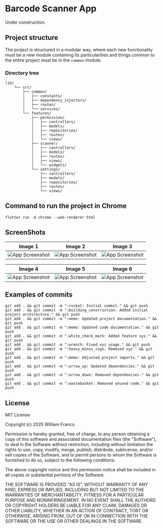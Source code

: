 # Barcode Scanner App

Under construction.


## Project structure

The project is structured in a modular way, where each new functionality must be a new module containing its particularities and things common to the entire project must be in the `common` module.


### Directory tree

```
lib/
    └── src/
        ├── common/
        │   ├── constants/
        │   ├── dependency_injectors/
        │   ├── routes/
        │   └── services/
        └── features/
            ├── permission/
            │   ├── controllers/
            │   ├── models/
            │   ├── repositories/
            │   ├── routes/
            │   └── views/
            ├── scanner/
            │   ├── controllers/
            │   ├── models/
            │   ├── routes/
            │   ├── views/
            │   └── widgets/
            └── settings/
                ├── controllers/
                ├── models/
                ├── repositories/
                ├── routes/
                └── views/
```


## Command to run the project in Chrome

```
flutter run -d chrome --web-renderer html
```


## ScreenShots

| Image 1 | Image 2 | Image 3 |
|----------|----------|----------|
| ![App Screenshot](assets/screenshots/screen-1.png) | ![App Screenshot](assets/screenshots/screen-2.png) | ![App Screenshot](assets/screenshots/screen-3.png) |

| Image 4 | Image 5 | Image 6 |
|----------|----------|----------|
| ![App Screenshot](assets/screenshots/screen-4.png) | ![App Screenshot](assets/screenshots/screen-5.png) | ![App Screenshot](assets/screenshots/screen-6.png) |


## Examples of commits

```
git add . && git commit -m ":rocket: Initial commit." && git push
git add . && git commit -m ":building_construction: Added initial project architecture." && git push
git add . && git commit -m ":memo: Updated project documentation." && git push
git add . && git commit -m ":memo: Updated code documentation." && git push
git add . && git commit -m ":white_check_mark: Added feature xyz." && git push
git add . && git commit -m ":wrench: Fixed xyz usage." && git push
git add . && git commit -m ":heavy_minus_sign: Removed xyz." && git push
git add . && git commit -m ":memo: Adjusted project imports." && git push
git add . && git commit -m ":arrow_up: Updated dependencies." && git push
git add . && git commit -m ":arrow_down: Removed dependencies." && git push
git add . && git commit -m ":wastebasket: Removed unused code." && git push
```


## License

MIT License

Copyright (c) 2025 William Franco

Permission is hereby granted, free of charge, to any person obtaining a copy
of this software and associated documentation files (the "Software"), to deal
in the Software without restriction, including without limitation the rights
to use, copy, modify, merge, publish, distribute, sublicense, and/or sell
copies of the Software, and to permit persons to whom the Software is
furnished to do so, subject to the following conditions:

The above copyright notice and this permission notice shall be included in all
copies or substantial portions of the Software.

THE SOFTWARE IS PROVIDED "AS IS", WITHOUT WARRANTY OF ANY KIND, EXPRESS OR
IMPLIED, INCLUDING BUT NOT LIMITED TO THE WARRANTIES OF MERCHANTABILITY,
FITNESS FOR A PARTICULAR PURPOSE AND NONINFRINGEMENT. IN NO EVENT SHALL THE
AUTHORS OR COPYRIGHT HOLDERS BE LIABLE FOR ANY CLAIM, DAMAGES OR OTHER
LIABILITY, WHETHER IN AN ACTION OF CONTRACT, TORT OR OTHERWISE, ARISING FROM,
OUT OF OR IN CONNECTION WITH THE SOFTWARE OR THE USE OR OTHER DEALINGS IN THE
SOFTWARE.
